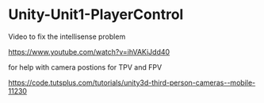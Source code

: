 # Unity-Unit1-PlayerControl

Video to fix the intellisense problem

https://www.youtube.com/watch?v=ihVAKiJdd40

for help with camera postions for TPV and FPV

https://code.tutsplus.com/tutorials/unity3d-third-person-cameras--mobile-11230

